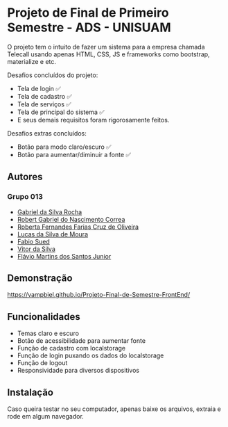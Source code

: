 
# Projeto de Final de Primeiro Semestre - ADS - UNISUAM

O projeto tem o intuito de fazer um sistema para a empresa chamada Telecall usando apenas HTML, CSS, JS e frameworks como bootstrap, materialize e etc.


Desafios concluídos do projeto: 
- Tela de login ✅
- Tela de cadastro ✅
- Tela de serviços ✅
- Tela de principal do sistema ✅
- E seus demais requisitos foram rigorosamente feitos.

Desafios extras concluídos:
- Botão para modo claro/escuro ✅ 
- Botão para aumentar/diminuir a fonte ✅
## Autores
### Grupo 013
- [Gabriel da Silva Rocha](https://github.com/vampbiel)
- [Robert Gabriel do Nascimento Correa](https://github.com/Robert19014)
- [Roberta Fernandes Farias Cruz de Oliveira](https://github.com/Kyujus)
- [Lucas da Silva de Moura](https://github.com/devlucasmoura)
- [Fabio Sued](https://github.com/FabioSued)
- [Vitor da Silva](https://github.com/Vitonhu)
- [Flávio Martins dos Santos Junior](https://github.com/Flavioj7)

## Demonstração

https://vampbiel.github.io/Projeto-Final-de-Semestre-FrontEnd/


## Funcionalidades

- Temas claro e escuro
- Botão de acessibilidade para aumentar fonte
- Função de cadastro com localstorage
- Função de login puxando os dados do localstorage
- Função de logout
- Responsividade para diversos dispositivos

## Instalação

Caso queira testar no seu computador, apenas baixe os arquivos, extraia e rode em algum navegador.
    

